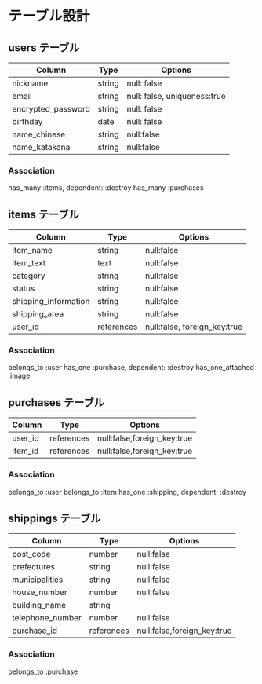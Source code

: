 # テーブル設計

## users テーブル

|Column|Type|Options|
|------|----|-------|
| nickname | string | null: false|
| email              | string | null: false, uniqueness:true |
| encrypted_password | string | null: false                  |
| birthday | date | null: false   |
| name_chinese | string | null:false  |
| name_katakana | string | null:false |

### Association
has_many :items, dependent: :destroy
has_many :purchases



## items テーブル

|Column|Type|Options|
|------|----|-------|
| item_name | string | null:false |
| item_text | text | null:false |
| category | string | null:false |
| status | string | null:false |
| shipping_information | string | null:false |
| shipping_area |string | null:false |
| user_id | references | null:false, foreign_key:true |

### Association
belongs_to :user
has_one :purchase, dependent: :destroy
has_one_attached :image


## purchases テーブル

|Column|Type|Options|
|------|----|-------|
| user_id | references | null:false,foreign_key:true |
| item_id | references | null:false,foreign_key:true |

### Association
belongs_to :user
belongs_to :item
has_one :shipping, dependent: :destroy


## shippings テーブル

|Column|Type|Options|
|------|----|-------|
| post_code | number | null:false |
| prefectures | string | null:false |
| municipalities | string | null:false |
| house_number | number | null:false |
| building_name | string | |
| telephone_number | number | null:false |
| purchase_id | references | null:false,foreign_key:true |

### Association
belongs_to :purchase